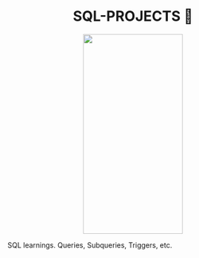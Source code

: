 <div align="center">
<h1 align="center">SQL-PROJECTS 🐬</h1>
</div>

<div align="center">
<img src="https://github.com/davidalejoagudelo/SQL-projects/blob/main/MySQL.png" width="200" height="400">
</div>

 SQL learnings. Queries, Subqueries, Triggers, etc.
